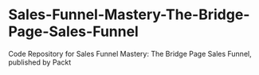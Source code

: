 # Sales-Funnel-Mastery-The-Bridge-Page-Sales-Funnel
Code Repository for Sales Funnel Mastery: The Bridge Page Sales Funnel, published by Packt
